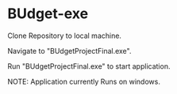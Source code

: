# BUdget-exe
Clone Repository to local machine.

Navigate to "BUdgetProjectFinal.exe".

Run "BUdgetProjectFinal.exe" to start application.

NOTE: Application currently Runs on windows.
